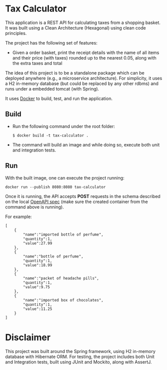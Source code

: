 # Tax Calculator

This application is a REST API for calculating taxes from a shopping basket. It was built using a Clean Architecture (Hexagonal) using clean code principles. 

The project has the following set of features:
- Given a order basket, print the receipt details with the name of all items and their price (with taxes) rounded up to the nearest 0.05, along with the extra taxes and total 

The idea of this project is to be a standalone package which can be deployed anywhere (e.g., a microservice architecture). For simplicity, it uses a H2 in-memory database (but could be replaced by any other rdbms) and runs under a embedded tomcat (with Spring).

It uses [Docker](https://docs.docker.com/get-docker/) to build, test, and run the application.


## Build

- Run the following command under the root folder:
  ```
  $ docker build -t tax-calculator .
  ```

- The command will build an image and while doing so, execute both unit and integration tests. 

## Run

With the built image, one can execute the project running:
  ```
  docker run --publish 8080:8080 tax-calculator
  ```

Once it is running, the API accepts **POST** requests in the schema described on the local [OpenAPI spec](http://localhost:8080/swagger-ui.html) (make sure the created container from the command above is running).

For example:
```
[
    {
        "name":"imported bottle of perfume",
        "quantity":1,
        "value":27.99
    },
    {
        "name":"bottle of perfume",
        "quantity":1,
        "value":18.99
    },
    {
        "name":"packet of headache pills",
        "quantity":1,
        "value":9.75
    },
    {
        "name":"imported box of chocolates",
        "quantity":1,
        "value":11.25
    }
]
```


# Disclaimer

This project was built around the Spring framework, using H2 in-memory database with Hibernate ORM. For testing, the project includes both Unit and Integration tests, built using JUnit and Mockito, along with AssertJ.
